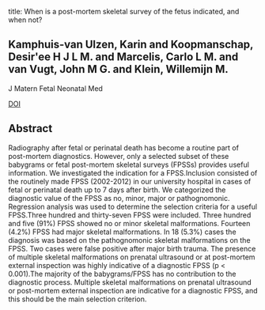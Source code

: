 title: When is a post-mortem skeletal survey of the fetus indicated, and when not?

## Kamphuis-van Ulzen, Karin and Koopmanschap, Desir'ee H J L M. and Marcelis, Carlo L M. and van Vugt, John M G. and Klein, Willemijn M.
J Matern Fetal Neonatal Med

<a href="https://doi.org/10.3109/14767058.2015.1029913">DOI</a>

## Abstract
Radiography after fetal or perinatal death has become a routine part of post-mortem diagnostics. However, only a selected subset of these babygrams or fetal post-mortem skeletal surveys (FPSSs) provides useful information. We investigated the indication for a FPSS.Inclusion consisted of the routinely made FPSS (2002-2012) in our university hospital in cases of fetal or perinatal death up to 7 days after birth. We categorized the diagnostic value of the FPSS as no, minor, major or pathognomonic. Regression analysis was used to determine the selection criteria for a useful FPSS.Three hundred and thirty-seven FPSS were included. Three hundred and five (91%) FPSS showed no or minor skeletal malformations. Fourteen (4.2%) FPSS had major skeletal malformations. In 18 (5.3%) cases the diagnosis was based on the pathognomonic skeletal malformations on the FPSS. Two cases were false positive after major birth trauma. The presence of multiple skeletal malformations on prenatal ultrasound or at post-mortem external inspection was highly indicative of a diagnostic FPSS (p < 0.001).The majority of the babygrams/FPSS has no contribution to the diagnostic process. Multiple skeletal malformations on prenatal ultrasound or post-mortem external inspection are indicative for a diagnostic FPSS, and this should be the main selection criterion.


